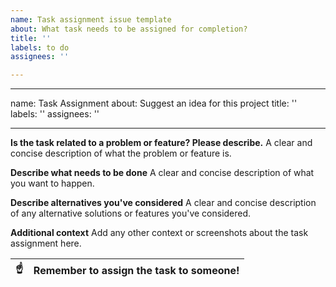 ```yaml
---
name: Task assignment issue template
about: What task needs to be assigned for completion?
title: ''
labels: to do
assignees: ''

---
```


---
name: Task Assignment
about: Suggest an idea for this project
title: ''
labels: ''
assignees: ''

---



**Is the task related to a problem or feature? Please describe.**
A clear and concise description of what the problem or feature is. 

**Describe what needs to be done**
A clear and concise description of what you want to happen.

**Describe alternatives you've considered**
A clear and concise description of any alternative solutions or features you've considered.

**Additional context**
Add any other context or screenshots about the task assignment here.

| :point_up:    | Remember to assign the task to someone! |
|---------------|:------------------------|
